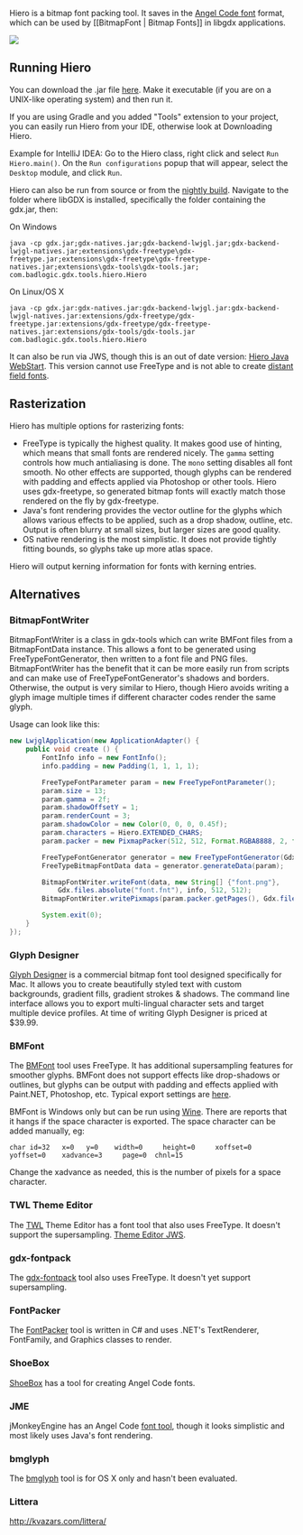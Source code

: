 Hiero is a bitmap font packing tool. It saves in the [Angel Code font](http://www.angelcode.com/products/bmfont/) format, which can be used by [[BitmapFont | Bitmap Fonts]] in libgdx applications.

![](https://i.imgur.com/uLOncZF.png)

## Running Hiero ##

You can download the .jar file [here](https://libgdx.badlogicgames.com/tools.html). Make it executable (if you are on a UNIX-like operating system) and then run it.

If you are using Gradle and you added "Tools" extension to your project, you can easily run Hiero from your IDE, otherwise look at Downloading Hiero.

Example for IntelliJ IDEA: Go to the Hiero class, right click and select `Run Hiero.main()`. On the `Run configurations` popup that will appear, select the `Desktop` module, and click `Run`.

Hiero can also be run from source or from the [nightly build](http://libgdx.badlogicgames.com/nightlies/). Navigate to the folder where libGDX is installed, specifically the folder containing the gdx.jar, then:

On Windows
```
java -cp gdx.jar;gdx-natives.jar;gdx-backend-lwjgl.jar;gdx-backend-lwjgl-natives.jar;extensions\gdx-freetype\gdx-freetype.jar;extensions\gdx-freetype\gdx-freetype-natives.jar;extensions\gdx-tools\gdx-tools.jar; com.badlogic.gdx.tools.hiero.Hiero
```

On Linux/OS X
```
java -cp gdx.jar:gdx-natives.jar:gdx-backend-lwjgl.jar:gdx-backend-lwjgl-natives.jar:extensions/gdx-freetype/gdx-freetype.jar:extensions/gdx-freetype/gdx-freetype-natives.jar:extensions/gdx-tools/gdx-tools.jar com.badlogic.gdx.tools.hiero.Hiero
```

It can also be run via JWS, though this is an out of date version:
[Hiero Java WebStart](http://wiki.libgdx.googlecode.com/git/jws/hiero.jnlp). This version cannot use FreeType and is not able to create [distant field fonts](https://github.com/libgdx/libgdx/wiki/Distance-field-fonts).

## Rasterization ##

Hiero has multiple options for rasterizing fonts:

 * FreeType is typically the highest quality. It makes good use of hinting, which means that small fonts are rendered nicely. The `gamma` setting controls how much antialiasing is done. The `mono` setting disables all font smooth. No other effects are supported, though glyphs can be rendered with padding and effects applied via Photoshop or other tools. Hiero uses gdx-freetype, so generated bitmap fonts will exactly match those rendered on the fly by gdx-freetype.
 * Java's font rendering provides the vector outline for the glyphs which allows various effects to be applied, such as a drop shadow, outline, etc. Output is often blurry at small sizes, but larger sizes are good quality.
 * OS native rendering is the most simplistic. It does not provide tightly fitting bounds, so glyphs take up more atlas space.

Hiero will output kerning information for fonts with kerning entries.

## Alternatives ##

### BitmapFontWriter ###

BitmapFontWriter is a class in gdx-tools which can write BMFont files from a BitmapFontData instance. This allows a font to be generated using FreeTypeFontGenerator, then written to a font file and PNG files. BitmapFontWriter has the benefit that it can be more easily run from scripts and can make use of FreeTypeFontGenerator's shadows and borders. Otherwise, the output is very similar to Hiero, though Hiero avoids writing a glyph image multiple times if different character codes render the same glyph.

Usage can look like this:

```java
new LwjglApplication(new ApplicationAdapter() {
	public void create () {
		FontInfo info = new FontInfo();
		info.padding = new Padding(1, 1, 1, 1);

		FreeTypeFontParameter param = new FreeTypeFontParameter();
		param.size = 13;
		param.gamma = 2f;
		param.shadowOffsetY = 1;
		param.renderCount = 3;
		param.shadowColor = new Color(0, 0, 0, 0.45f);
		param.characters = Hiero.EXTENDED_CHARS;
		param.packer = new PixmapPacker(512, 512, Format.RGBA8888, 2, false, new SkylineStrategy());

		FreeTypeFontGenerator generator = new FreeTypeFontGenerator(Gdx.files.absolute("some-font.ttf"));
		FreeTypeBitmapFontData data = generator.generateData(param);

		BitmapFontWriter.writeFont(data, new String[] {"font.png"},
			Gdx.files.absolute("font.fnt"), info, 512, 512);
		BitmapFontWriter.writePixmaps(param.packer.getPages(), Gdx.files.absolute("imageDir"), name);

		System.exit(0);
	}
});
```

### Glyph Designer ###

[Glyph Designer](http://www.71squared.com/glyphdesigner) is a commercial bitmap font tool designed specifically for Mac. It allows you to create beautifully styled text with custom backgrounds, gradient fills, gradient strokes & shadows. The command line interface allows you to export multi-lingual character sets and target multiple device profiles. At time of writing Glyph Designer is priced at $39.99.

### BMFont ###

The [BMFont](http://www.angelcode.com/products/bmfont/) tool uses FreeType. It has additional supersampling features for smoother glyphs. BMFont does not support effects like drop-shadows or outlines, but glyphs can be output with padding and effects applied with Paint.NET, Photoshop, etc. Typical export settings are [here](http://wiki.libgdx.googlecode.com/git/img/bmfont-export.png).

BMFont is Windows only but can be run using [Wine](http://www.winehq.org/). There are reports that it hangs if the space character is exported. The space character can be added manually, eg:
```
char id=32   x=0   y=0    width=0     height=0     xoffset=0    yoffset=0    xadvance=3     page=0  chnl=15
```
Change the xadvance as needed, this is the number of pixels for a space character.

### TWL Theme Editor ###

The [TWL](http://twl.l33tlabs.org/) Theme Editor has a font tool that also uses FreeType. It doesn't support the supersampling. [Theme Editor JWS](http://twl.l33tlabs.org/themer/themer.jnlp).

### gdx-fontpack ###

The [gdx-fontpack](https://github.com/mattdesl/gdx-fontpack) tool also uses FreeType. It doesn't yet support supersampling.

### FontPacker ###

The [FontPacker](http://www.java-gaming.org/topics/fontpacker-pack-truetype-fonts-into-your-game/30219/view.html) tool is written in C# and uses .NET's TextRenderer, FontFamily, and Graphics classes to render.

### ShoeBox ###

[ShoeBox](http://renderhjs.net/shoebox/) has a tool for creating Angel Code fonts.

### JME ###

jMonkeyEngine has an Angel Code [font tool](http://jmonkeyengine.org/groups/jmonkeyplatform/forum/topic/font-creator-for-jmp/), though it looks simplistic and most likely uses Java's font rendering.

### bmglyph ###

The [bmglyph](http://www.bmglyph.com//) tool is for OS X only and hasn't been evaluated.

### Littera ###

http://kvazars.com/littera/